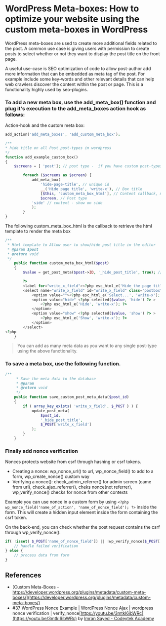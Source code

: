 # WordPress Meta-boxes: How to optimize your website using the custom meta-boxes in WordPress

WordPress meta-boxes are used to create more additional fields related to the post. A common use case is giving users with permission to create posts to select whether or not they want to display the post title on the front page.

A useful use-case is SEO optimization of code to allow post-author add more information that can be embedded as meta tag of the post. For example include some key-words and other relevant details that can help web crawlers discover the content within the post or page. This is a functionality highly used by seo-plugins. 

### To add a new meta box, use the add_meta_box() function and plug it's execution to the add_meta_boxes action hook as follows:

Action-hook and the custom meta box:
````php 
add_action('add_meta_boxes', 'add_custom_meta_box');

/** 
* hide title on all Post post-types in wordpress
*/
function add_example_custom_box() 
{
	$screens = [ 'post']; // post type -  if you have custom post-types they would go here.

        foreach ($screens as $screen) {
            add_meta_box(
                'hide-page-title', // unique id
                __('Hide page title', 'write-x'), // Box title
                [$this, 'custom_meta_box_html'], // Content callback, must be of type callback
                $screen, // Post type
            'side' // context - show on side
            );
        }
}
````

The following custom_meta_box_html is the callback to retrieve the html template to render the meta box

````php 
/**
 * Html template to Allow user to show/hide post title in the editor
 * @param $post
 * @return void
 */
    public function custom_meta_box_html($post)
    {
        $value = get_post_meta($post->ID, '_hide_post_title', true); // this allows for the use of the saved value of the meta-box in other functionalities.

        ?>
        <label for="write_x_field"><?php esc_html_e('Hide the page title', 'write-x'); ?></label>
        <select name="write_x_field" id="write_x_field" class="postbox">
            <option value=""><?php esc_html_e('Select...', 'write-x'); ?></option>
            <option value="hide" <?php selected($value, 'hide') ?> >
                <?php esc_html_e('Hide', 'write-x'); ?>
            </option>
            <option value="show" <?php selected($value, 'show') ?> >
                <?php esc_html_e('Show', 'write-x'); ?>
            </option>
        </select>
<?php
    }
````

> You can add as many meta data as you want to any single post-type using the above functionality.

### To save a meta box, use the following function. 
```php
/**
     * Save the meta data to the database
     * @param
     * @return void
     */
    public function save_custom_post_meta_data($post_id)
    {
        if ( array_key_exists( 'write_x_field', $_POST ) ) {
            update_post_meta(
                $post_id,
                '_hide_post_title',
                $_POST['write_x_field']
            );
        }
    }
```

### Finally add nonce verification
Nonces protects website from csrf through hashing or csrf tokens.
* Creating a nonce: wp_nonce_url() to url, wp_nonce_field() to add to a form, wp_create_nonce() custom way
* Verifying a nonce(): check_admin_referrer() for admin screen (came from url), check_ajax_referrer(), cheks nonce(not referrer), wp_verify_nonce() checks for nonce from other contexts

Example you can use nonce in a custom form by using ``<?php wp_nonce_field('name_of_action', 'name_of_nonce_field'); ?>`` inside the form. This will create a hidden input element inside the form containing the csrf token.

On the back-end, you can check whether the post request contains the csrf through wp_verify_nonce():

````php
if( !isset( $_POST['name_of_nonce_field']) || !wp_verify_nonce($_POST['name_of_nonce_field'], 'name_of_my_action') {
	// handle failed verification
} else {
	// process data from form
}
````
## References

- [Custom Meta-Boxes - https://developer.wordpress.org/plugins/metadata/custom-meta-boxes/](https://developer.wordpress.org/plugins/metadata/custom-meta-boxes/)
- #37 WordPress Nonce Example | WordPress Nonce Ajax | wordpress nonce verification | verify_nonce[https://youtu.be/3mtkI6ibWRc](https://youtu.be/3mtkI6ibWRc) by [Imran Sayed - Codeytek Academy](https://www.youtube.com/@Codeytek)

